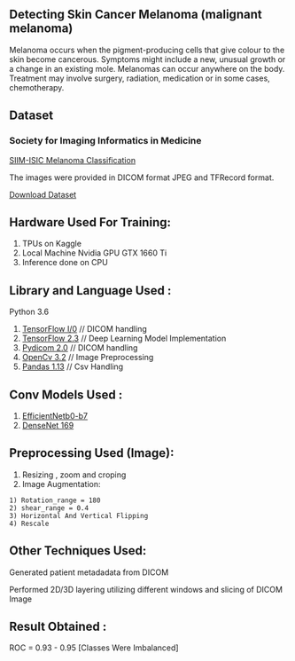 ## Detecting Skin Cancer Melanoma (malignant melanoma) 

Melanoma occurs when the pigment-producing cells that give colour to the skin become cancerous.
Symptoms might include a new, unusual growth or a change in an existing mole. Melanomas can occur anywhere on the body.
Treatment may involve surgery, radiation, medication or in some cases, chemotherapy.

## Dataset  

### Society for Imaging Informatics in Medicine  

[SIIM-ISIC Melanoma Classification](https://siim.org/page/siim_isic_melanoma_classification)

The images were provided in DICOM format JPEG and TFRecord format.

[Download Dataset](https://www.kaggle.com/c/siim-isic-melanoma-classification/data)

## Hardware Used For Training:

  1) TPUs on Kaggle 
  2) Local Machine  Nvidia GPU  GTX 1660 Ti 
  3) Inference done on CPU
  
## Library and Language Used :   

Python 3.6 
  1) [TensorFlow I/0](https://www.tensorflow.org/io)    // DICOM handling 
  2) [TensorFlow 2.3](https://www.tensorflow.org/)    // Deep Learning Model Implementation
  3) [Pydicom 2.0](https://www.tensorflow.org/io)     // DICOM handling
  4) [OpenCv 3.2](https://www.tensorflow.org/io)      // Image Preprocessing
  5) [Pandas 1.13](https://www.tensorflow.org/io)     // Csv Handling
  

## Conv Models Used  :

  1) [EfficientNetb0-b7](https://arxiv.org/abs/1905.11946)
  2) [DenseNet 169](https://arxiv.org/abs/1608.06993)

## Preprocessing Used (Image):
  
  1) Resizing , zoom and croping 
  2) Image Augmentation: 
  
    1) Rotation_range = 180
    2) shear_range = 0.4
    3) Horizontal And Vertical Flipping 
    4) Rescale 
    
 ## Other Techniques Used:
 
 Generated patient metadadata from DICOM  
 
 Performed 2D/3D layering utilizing different windows and slicing of DICOM Image
  
## Result Obtained :

  ROC = 0.93 - 0.95 [Classes Were Imbalanced]
  
